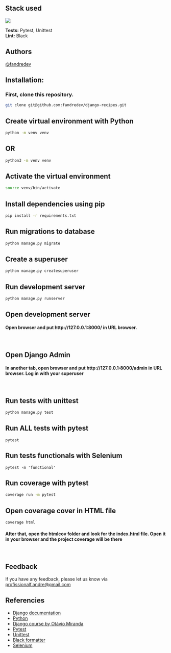 ## Stack used

<img src="https://skillicons.dev/icons?i=html,css,javascript,python,django,githubactions,selenium&theme=dark" />

**Tests:** Pytest, Unittest<br>
**Lint:** Black



## Authors
[@fandredev](https://www.linkedin.com/in/devfandre/)


## Installation:
### First, clone this repository.
```bash
git clone git@github.com:fandredev/django-recipes.git
```

## Create virtual environment with Python

```bash
python -m venv venv
```
## OR
```bash
python3 -m venv venv
```

## Activate the virtual environment

```bash
source venv/bin/activate
```

## Install dependencies using pip
```bash
pip install -r requirements.txt
```

## Run migrations to database
```bash
python manage.py migrate
```

## Create a superuser
```bash
python manage.py createsuperuser
```
    
## Run development server
```bash
python manage.py runserver
```

## Open development server
<h4>
Open browser and put http://127.0.0.1:8000/ in URL browser.
</h4>
<br>

## Open Django Admin
<h4>
In another tab, open browser and put http://127.0.0.1:8000/admin in URL browser. Log in with your superuser</h4>
<br>

## Run tests with unittest
```bash
python manage.py test
```

## Run ALL tests with pytest

``` 
pytest
``` 

## Run tests functionals with Selenium

```
pytest -m 'functional'
``` 

## Run coverage with pytest
```bash
coverage run -m pytest
```

## Open coverage cover in HTML file
```bash
coverage html
```
<h4>After that, open the htmlcov folder and look for the index.html file.
Open it in your browser and the project coverage will be there</h4>
<br>

## Feedback

If you have any feedback, please let us know via profissionalf.andre@gmail.com

## Referencies

 - [Django documentation](https://docs.djangoproject.com/en/5.0/)
 - [Python](https://www.python.org/)
 - [Django course by Otávio Miranda](https://www.udemy.com/course/curso-de-django-web-framework-com-python-html-e-css/)
 - [Pytest](https://docs.pytest.org/)
 - [Unittest](https://docs.python.org/3/library/unittest.html)
 - [Black formatter](https://black.readthedocs.io/en/stable/the_black_code_style/index.html)
 - [Selenium](https://selenium.dev/)
